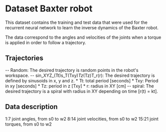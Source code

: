 # Dataset Baxter robot

This dataset contains the training and test 
data that were used for the recurrent neural
network to learn the inverse dynamics of the 
Baxter robot.

The data correspond to the angles and 
velocities of the joints when a torque 
is applied in order to follow a trajectory.

## Trajectories

-- Random: The desired trajectory is random 
           points in the robot's workspace.
-- sin_XYZ_(Tt)s_T(Txy)_Tz_(Tz)T_r(r): 
           The desired trajectory is defined 
           by sinusoids in x, y and z.
           * Tt: total period [seconds]
           * Txy: Period in xy [seconds]
           * Tz: period in z [Txy]
           * r: radius in XY [cm]
-- spiral: The desired trajectory is a spiral
           with radius in XY depending on 
           time [r(t) = kt].

## Data description

1:7   joint angles, from s0 to w2
8:14  joint velocities, from s0 to w2
15:21 joint torques, from s0 to w2
